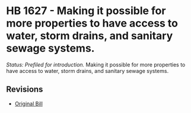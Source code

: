 # HB 1627 - Making it possible for more properties to have access to water, storm drains, and sanitary sewage systems.
*Status: Prefiled for introduction.*
Making it possible for more properties to have access to water, storm drains, and sanitary sewage systems.

## Revisions
* [Original Bill](1/)